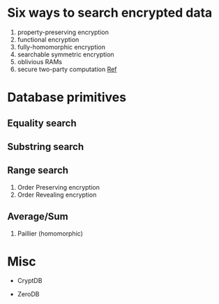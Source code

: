 
# Six ways to search encrypted data
1. property-preserving encryption
2. functional encryption
3. fully-homomorphic encryption
4. searchable symmetric encryption
5. oblivious RAMs
6. secure two-party computation
[Ref](https://cloudcrypto.wordpress.com/)

# Database primitives
## Equality search

## Substring search

## Range search

1. Order Preserving encryption
2. Order Revealing encryption

## Average/Sum 

1. Paillier (homomorphic)

# Misc

* CryptDB

* ZeroDB
